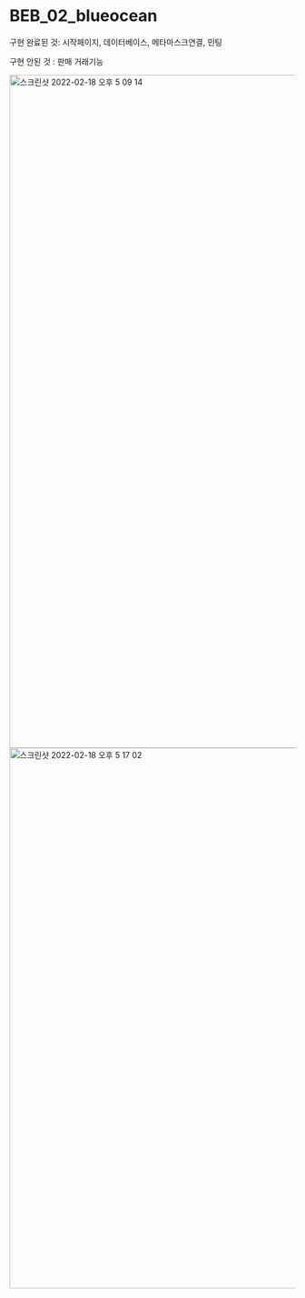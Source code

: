 # BEB_02_blueocean

구현 완료된 것: 시작페이지, 데이터베이스, 메타마스크연결, 민팅

구현 안된 것 : 판매 거래기능

<img width="1183" alt="스크린샷 2022-02-18 오후 5 09 14" src="https://user-images.githubusercontent.com/90881940/154643467-84ce9004-f617-4eed-9898-a5954ae76b79.png">

<img width="950" alt="스크린샷 2022-02-18 오후 5 17 02" src="https://user-images.githubusercontent.com/90881940/154644460-e715987f-8fc7-4bfc-8060-7f770e4ef202.png">
